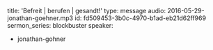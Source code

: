 title: 'Befreit | berufen | gesandt!'
type: message
audio: 2016-05-29-jonathan-goehner.mp3
id: fd509453-3b0c-4970-b1ad-eb21d62ff969
sermon_series: blockbuster
speaker:
  - jonathan-gohner
